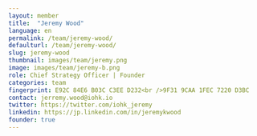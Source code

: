 ```yaml
---
layout: member
title:  "Jeremy Wood"
language: en
permalink: /team/jeremy-wood/
defaulturl: /team/jeremy-wood/
slug: jeremy-wood
thumbnail: images/team/jeremy.png
image: images/team/jeremy-b.png
role: Chief Strategy Officer | Founder
categories: team
fingerprint: E92C 84E6 B03C C3EE D232<br />9F31 9CAA 1FEC 7220 D3BC
contact: jerremy.wood@iohk.io
twitter: https://twitter.com/iohk_jeremy
linkedin: https://jp.linkedin.com/in/jeremykwood
founder: true
---
```

